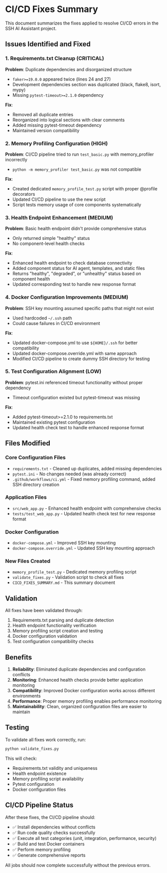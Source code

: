 # CI/CD Fixes Summary

This document summarizes the fixes applied to resolve CI/CD errors in the SSH AI Assistant project.

## Issues Identified and Fixed

### 1. Requirements.txt Cleanup (CRITICAL)
**Problem**: Duplicate dependencies and disorganized structure
- `faker>=19.0.0` appeared twice (lines 24 and 27)
- Development dependencies section was duplicated (black, flake8, isort, mypy)
- Missing `pytest-timeout>=2.1.0` dependency

**Fix**: 
- Removed all duplicate entries
- Reorganized into logical sections with clear comments
- Added missing pytest-timeout dependency
- Maintained version compatibility

### 2. Memory Profiling Configuration (HIGH)
**Problem**: CI/CD pipeline tried to run `test_basic.py` with memory_profiler incorrectly
- `python -m memory_profiler test_basic.py` was not compatible

**Fix**:
- Created dedicated `memory_profile_test.py` script with proper @profile decorators
- Updated CI/CD pipeline to use the new script
- Script tests memory usage of core components systematically

### 3. Health Endpoint Enhancement (MEDIUM)
**Problem**: Basic health endpoint didn't provide comprehensive status
- Only returned simple "healthy" status
- No component-level health checks

**Fix**:
- Enhanced health endpoint to check database connectivity
- Added component status for AI agent, templates, and static files
- Returns "healthy", "degraded", or "unhealthy" status based on component health
- Updated corresponding test to handle new response format

### 4. Docker Configuration Improvements (MEDIUM)
**Problem**: SSH key mounting assumed specific paths that might not exist
- Used hardcoded `~/.ssh` path
- Could cause failures in CI/CD environment

**Fix**:
- Updated docker-compose.yml to use `${HOME}/.ssh` for better compatibility
- Updated docker-compose.override.yml with same approach
- Modified CI/CD pipeline to create dummy SSH directory for testing

### 5. Test Configuration Alignment (LOW)
**Problem**: pytest.ini referenced timeout functionality without proper dependency
- Timeout configuration existed but pytest-timeout was missing

**Fix**:
- Added pytest-timeout>=2.1.0 to requirements.txt
- Maintained existing pytest configuration
- Updated health check test to handle enhanced response format

## Files Modified

### Core Configuration Files
- `requirements.txt` - Cleaned up duplicates, added missing dependencies
- `pytest.ini` - No changes needed (was already correct)
- `.github/workflows/ci.yml` - Fixed memory profiling command, added SSH directory creation

### Application Files
- `src/web_app.py` - Enhanced health endpoint with comprehensive checks
- `tests/test_web_app.py` - Updated health check test for new response format

### Docker Configuration
- `docker-compose.yml` - Improved SSH key mounting
- `docker-compose.override.yml` - Updated SSH key mounting approach

### New Files Created
- `memory_profile_test.py` - Dedicated memory profiling script
- `validate_fixes.py` - Validation script to check all fixes
- `CICD_FIXES_SUMMARY.md` - This summary document

## Validation

All fixes have been validated through:
1. Requirements.txt parsing and duplicate detection
2. Health endpoint functionality verification
3. Memory profiling script creation and testing
4. Docker configuration validation
5. Test configuration compatibility checks

## Benefits

1. **Reliability**: Eliminated duplicate dependencies and configuration conflicts
2. **Monitoring**: Enhanced health checks provide better application monitoring
3. **Compatibility**: Improved Docker configuration works across different environments
4. **Performance**: Proper memory profiling enables performance monitoring
5. **Maintainability**: Clean, organized configuration files are easier to maintain

## Testing

To validate all fixes work correctly, run:
```bash
python validate_fixes.py
```

This will check:
- Requirements.txt validity and uniqueness
- Health endpoint existence
- Memory profiling script availability
- Pytest configuration
- Docker configuration files

## CI/CD Pipeline Status

After these fixes, the CI/CD pipeline should:
- ✅ Install dependencies without conflicts
- ✅ Run code quality checks successfully
- ✅ Execute all test categories (unit, integration, performance, security)
- ✅ Build and test Docker containers
- ✅ Perform memory profiling
- ✅ Generate comprehensive reports

All jobs should now complete successfully without the previous errors.